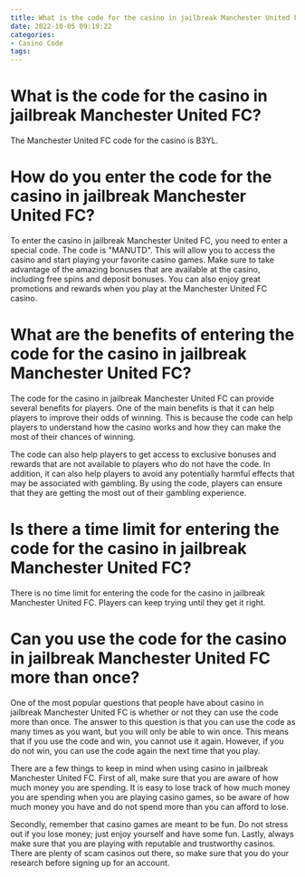 ```yaml
---
title: What is the code for the casino in jailbreak Manchester United FC
date: 2022-10-05 09:19:22
categories:
- Casino Code
tags:
---
```



#  What is the code for the casino in jailbreak Manchester United FC?

The Manchester United FC code for the casino is B3YL.

#  How do you enter the code for the casino in jailbreak Manchester United FC?

To enter the casino in jailbreak Manchester United FC, you need to enter a special code. The code is "MANUTD". This will allow you to access the casino and start playing your favorite casino games. Make sure to take advantage of the amazing bonuses that are available at the casino, including free spins and deposit bonuses. You can also enjoy great promotions and rewards when you play at the Manchester United FC casino.

#  What are the benefits of entering the code for the casino in jailbreak Manchester United FC?

The code for the casino in jailbreak Manchester United FC can provide several benefits for players. One of the main benefits is that it can help players to improve their odds of winning. This is because the code can help players to understand how the casino works and how they can make the most of their chances of winning.

The code can also help players to get access to exclusive bonuses and rewards that are not available to players who do not have the code. In addition, it can also help players to avoid any potentially harmful effects that may be associated with gambling. By using the code, players can ensure that they are getting the most out of their gambling experience.

#  Is there a time limit for entering the code for the casino in jailbreak Manchester United FC?

There is no time limit for entering the code for the casino in jailbreak Manchester United FC. Players can keep trying until they get it right.

#  Can you use the code for the casino in jailbreak Manchester United FC more than once?

One of the most popular questions that people have about casino in jailbreak Manchester United FC is whether or not they can use the code more than once. The answer to this question is that you can use the code as many times as you want, but you will only be able to win once. This means that if you use the code and win, you cannot use it again. However, if you do not win, you can use the code again the next time that you play.

There are a few things to keep in mind when using casino in jailbreak Manchester United FC. First of all, make sure that you are aware of how much money you are spending. It is easy to lose track of how much money you are spending when you are playing casino games, so be aware of how much money you have and do not spend more than you can afford to lose.

Secondly, remember that casino games are meant to be fun. Do not stress out if you lose money; just enjoy yourself and have some fun. Lastly, always make sure that you are playing with reputable and trustworthy casinos. There are plenty of scam casinos out there, so make sure that you do your research before signing up for an account.